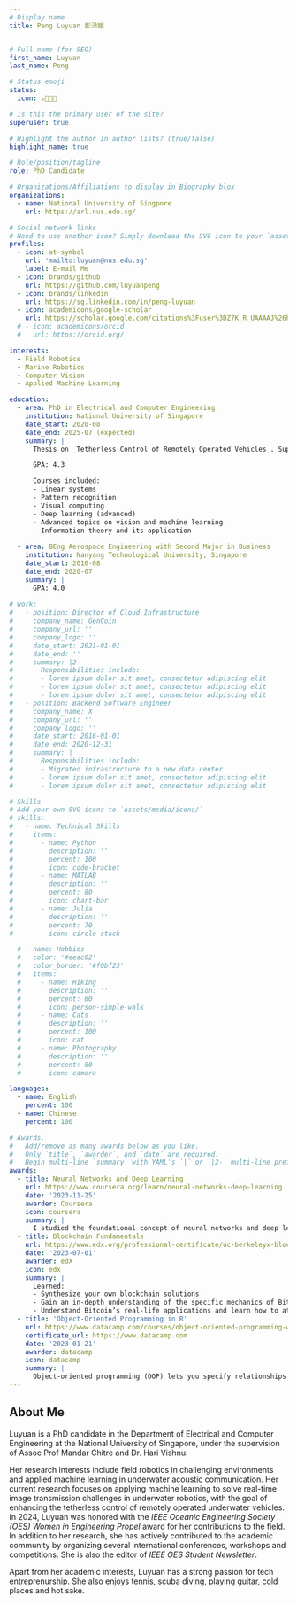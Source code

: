 ```yaml
---
# Display name
title: Peng Luyuan 彭渌媛


# Full name (for SEO)
first_name: Luyuan
last_name: Peng

# Status emoji
status:
  icon: ☕️🎾🧑‍💻️

# Is this the primary user of the site?
superuser: true

# Highlight the author in author lists? (true/false)
highlight_name: true

# Role/position/tagline
role: PhD Candidate

# Organizations/Affiliations to display in Biography blox
organizations:
  - name: National University of Singpore
    url: https://arl.nus.edu.sg/

# Social network links
# Need to use another icon? Simply download the SVG icon to your `assets/media/icons/` folder.
profiles:
  - icon: at-symbol
    url: 'mailto:luyuan@nus.edu.sg'
    label: E-mail Me
  - icon: brands/github
    url: https://github.com/luyuanpeng
  - icon: brands/linkedin
    url: https://sg.linkedin.com/in/peng-luyuan
  - icon: academicons/google-scholar
    url: https://scholar.google.com/citations%3Fuser%3DZ7K_R_UAAAAJ%26hl%3Den&ved=2ahUKEwjA2Mbr6q2JAxWpzTgGHUB8BtQQFnoECAsQAQ&usg=AOvVaw1MPLjYgKaCn5X7jT2GY8KV
  # - icon: academicons/orcid
  #   url: https://orcid.org/

interests:
  - Field Robotics
  - Marine Robotics
  - Computer Vision
  - Applied Machine Learning

education:
  - area: PhD in Electrical and Computer Engineering
    institution: National University of Singapore
    date_start: 2020-08
    date_end: 2025-07 (expected)
    summary: |
      Thesis on _Tetherless Control of Remotely Operated Vehicles_. Supervised by [Assoc. Prof Mandar Chitre](http://www.chitre.net/) and [Dr. Hari Vishnu](http://https://arl.nus.edu.sg/people/hari-vishnu/). Presented papers at 2 IEEE conferences.

      GPA: 4.3

      Courses included:
      - Linear systems 
      - Pattern recognition
      - Visual computing
      - Deep learning (advanced)
      - Advanced topics on vision and machine learning
      - Information theory and its application
      
  - area: BEng Aerospace Engineering with Second Major in Business
    institution: Nanyang Technological University, Singapore
    date_start: 2016-08
    date_end: 2020-07
    summary: |
      GPA: 4.0
      
# work:
#   - position: Director of Cloud Infrastructure
#     company_name: GenCoin
#     company_url: ''
#     company_logo: ''
#     date_start: 2021-01-01
#     date_end: ''
#     summary: |2-
#       Responsibilities include:
#       - lorem ipsum dolor sit amet, consectetur adipiscing elit
#       - lorem ipsum dolor sit amet, consectetur adipiscing elit
#       - lorem ipsum dolor sit amet, consectetur adipiscing elit
#   - position: Backend Software Engineer
#     company_name: X
#     company_url: ''
#     company_logo: ''
#     date_start: 2016-01-01
#     date_end: 2020-12-31
#     summary: |
#       Responsibilities include:
#       - Migrated infrastructure to a new data center
#       - lorem ipsum dolor sit amet, consectetur adipiscing elit
#       - lorem ipsum dolor sit amet, consectetur adipiscing elit

# Skills
# Add your own SVG icons to `assets/media/icons/`
# skills:
#   - name: Technical Skills
#     items:
#       - name: Python
#         description: ''
#         percent: 100
#         icon: code-bracket
#       - name: MATLAB
#         description: ''
#         percent: 80
#         icon: chart-bar
#       - name: Julia
#         description: ''
#         percent: 70
#         icon: circle-stack

  # - name: Hobbies
  #   color: '#eeac02'
  #   color_border: '#f0bf23'
  #   items:
  #     - name: Hiking
  #       description: ''
  #       percent: 60
  #       icon: person-simple-walk
  #     - name: Cats
  #       description: ''
  #       percent: 100
  #       icon: cat
  #     - name: Photography
  #       description: ''
  #       percent: 80
  #       icon: camera

languages:
  - name: English
    percent: 100
  - name: Chinese
    percent: 100

# Awards.
#   Add/remove as many awards below as you like.
#   Only `title`, `awarder`, and `date` are required.
#   Begin multi-line `summary` with YAML's `|` or `|2-` multi-line prefix and indent 2 spaces below.
awards:
  - title: Neural Networks and Deep Learning
    url: https://www.coursera.org/learn/neural-networks-deep-learning
    date: '2023-11-25'
    awarder: Coursera
    icon: coursera
    summary: |
      I studied the foundational concept of neural networks and deep learning. By the end, I was familiar with the significant technological trends driving the rise of deep learning; build, train, and apply fully connected deep neural networks; implement efficient (vectorized) neural networks; identify key parameters in a neural network’s architecture; and apply deep learning to your own applications.
  - title: Blockchain Fundamentals
    url: https://www.edx.org/professional-certificate/uc-berkeleyx-blockchain-fundamentals
    date: '2023-07-01'
    awarder: edX
    icon: edx
    summary: |
      Learned:
      - Synthesize your own blockchain solutions
      - Gain an in-depth understanding of the specific mechanics of Bitcoin
      - Understand Bitcoin’s real-life applications and learn how to attack and destroy Bitcoin, Ethereum, smart contracts and Dapps, and alternatives to Bitcoin’s Proof-of-Work consensus algorithm
  - title: 'Object-Oriented Programming in R'
    url: https://www.datacamp.com/courses/object-oriented-programming-with-s3-and-r6-in-r
    certificate_url: https://www.datacamp.com
    date: '2023-01-21'
    awarder: datacamp
    icon: datacamp
    summary: |
      Object-oriented programming (OOP) lets you specify relationships between functions and the objects that they can act on, helping you manage complexity in your code. This is an intermediate level course, providing an introduction to OOP, using the S3 and R6 systems. S3 is a great day-to-day R programming tool that simplifies some of the functions that you write. R6 is especially useful for industry-specific analyses, working with web APIs, and building GUIs.
---
```


## About Me

Luyuan is a PhD candidate in the Department of Electrical and Computer Engineering at the National University of Singapore, under the supervision of Assoc Prof Mandar Chitre and Dr. Hari Vishnu. 

Her research interests include field robotics in challenging environments and applied machine learning in underwater acoustic communication. Her current research focuses on applying machine learning to solve real-time image transmission challenges in underwater robotics, with the goal of enhancing the tetherless control of remotely operated underwater vehicles. In 2024, Luyuan was honored with the _IEEE Oceanic Engineering Society (OES) Women in Engineering Propel_ award for her contributions to the field. In addition to her research, she has actively contributed to the academic community by organizing several international conferences, workshops and competitions. She is also the editor of _IEEE OES Student Newsletter_. 

Apart from her academic interests, Luyuan has a strong passion for tech entreprenurship. She also enjoys tennis, scuba diving, playing guitar, cold places and hot sake.

